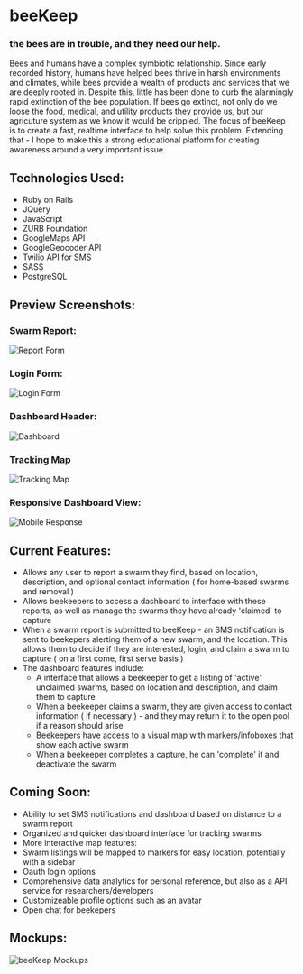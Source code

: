 
# beeKeep
### the bees are in trouble, and they need our help.
<p>Bees and humans have a complex symbiotic relationship. Since early recorded history, humans have helped bees thrive in harsh environments and climates, while bees provide a wealth of products and services that we are deeply rooted in. Despite this, little has been done to curb the alarmingly rapid extinction of the bee population. If bees go extinct, not only do we loose the food, medical, and utility products they provide us, but our agricuture system as we know it would be crippled. The focus of beeKeep is to create a fast, realtime interface to help solve this problem. Extending that - I hope to make this a strong educational platform for creating awareness around a very important issue.</p>

## Technologies Used:

* Ruby on Rails
* JQuery
* JavaScript
* ZURB Foundation
* GoogleMaps API
* GoogleGeocoder API
* Twilio API for SMS
* SASS
* PostgreSQL

## Preview Screenshots:

### Swarm Report:
![Report Form](https://cloud.githubusercontent.com/assets/11710882/8757862/f4a82bfa-2c92-11e5-8681-4ed8b96b019b.png)
### Login Form:
![Login Form](https://cloud.githubusercontent.com/assets/11710882/8757863/f653ad3a-2c92-11e5-8e76-82ea3557d9e7.png)
### Dashboard Header:
![Dashboard](https://cloud.githubusercontent.com/assets/11710882/8757869/fa027cf4-2c92-11e5-839f-20ed83bf6cd2.png)
### Tracking Map
![Tracking Map](https://cloud.githubusercontent.com/assets/11710882/8757868/f929fe74-2c92-11e5-834f-ef106fcabe51.png)
### Responsive Dashboard View:
![Mobile Response](https://cloud.githubusercontent.com/assets/11710882/8757864/f742fe62-2c92-11e5-9750-85a8548d9e0e.png)

## Current Features:
* Allows any user to report a swarm they find, based on location, description, and optional contact information ( for home-based swarms and removal )
* Allows beekeepers to access a dashboard to interface with these reports, as well as manage the swarms they have already 'claimed' to capture
* When a swarm report is submitted to beeKeep - an SMS notification is sent to beekepers alerting them of a new swarm, and the location. This allows them to decide if they are interested, login, and claim a swarm to capture ( on a first come, first serve basis )
* The dashboard features indlude:
  * A interface that allows a beekeeper to get a listing of 'active' unclaimed swarms, based on location and description, and claim them to capture
  * When a beekeeper claims a swarm, they are given access to contact information ( if necessary ) - and they may return it to the open pool if a reason should arise
  * Beekeepers have access to a visual map with markers/infoboxes that show each active swarm
  * When a beekeeper completes a capture, he can 'complete' it and deactivate the swarm

## Coming Soon:
* Ability to set SMS notifications and dashboard based on distance to a swarm report
* Organized and quicker dashboard interface for tracking swarms
* More interactive map features:
 * Swarm listings will be mapped to markers for easy location, potentially with a sidebar
* Oauth login options
* Comprehensive data analytics for personal reference, but also as a API service for researchers/developers
* Customizeable profile options such as an avatar
* Open chat for beekepers

## Mockups:
![beeKeep Mockups](https://cloud.githubusercontent.com/assets/11710882/8757890/1df96262-2c93-11e5-8516-46ed12fec6ce.png)

